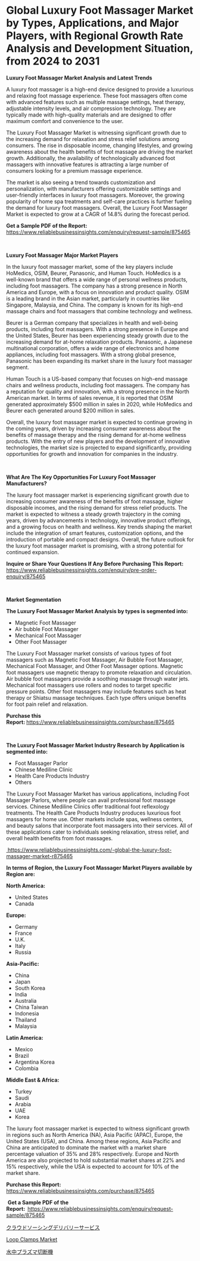 <p><h1>Global Luxury Foot Massager Market by Types, Applications, and Major Players, with Regional Growth Rate Analysis and Development Situation, from 2024 to 2031</h1></p><p><strong>Luxury Foot Massager Market Analysis and Latest Trends</strong></p>
<p><p>A luxury foot massager is a high-end device designed to provide a luxurious and relaxing foot massage experience. These foot massagers often come with advanced features such as multiple massage settings, heat therapy, adjustable intensity levels, and air compression technology. They are typically made with high-quality materials and are designed to offer maximum comfort and convenience to the user.</p><p>The Luxury Foot Massager Market is witnessing significant growth due to the increasing demand for relaxation and stress relief solutions among consumers. The rise in disposable income, changing lifestyles, and growing awareness about the health benefits of foot massage are driving the market growth. Additionally, the availability of technologically advanced foot massagers with innovative features is attracting a large number of consumers looking for a premium massage experience.</p><p>The market is also seeing a trend towards customization and personalization, with manufacturers offering customizable settings and user-friendly interfaces in luxury foot massagers. Moreover, the growing popularity of home spa treatments and self-care practices is further fueling the demand for luxury foot massagers. Overall, the Luxury Foot Massager Market is expected to grow at a CAGR of 14.8% during the forecast period.</p></p>
<p><strong>Get a Sample PDF of the Report:&nbsp;</strong> <a href="https://www.reliablebusinessinsights.com/enquiry/request-sample/875465">https://www.reliablebusinessinsights.com/enquiry/request-sample/875465</a></p>
<p>&nbsp;</p>
<p><strong>Luxury Foot Massager Major Market Players</strong></p>
<p><p>In the luxury foot massager market, some of the key players include HoMedics, OSIM, Beurer, Panasonic, and Human Touch. HoMedics is a well-known brand that offers a wide range of personal wellness products, including foot massagers. The company has a strong presence in North America and Europe, with a focus on innovation and product quality. OSIM is a leading brand in the Asian market, particularly in countries like Singapore, Malaysia, and China. The company is known for its high-end massage chairs and foot massagers that combine technology and wellness.</p><p>Beurer is a German company that specializes in health and well-being products, including foot massagers. With a strong presence in Europe and the United States, Beurer has been experiencing steady growth due to the increasing demand for at-home relaxation products. Panasonic, a Japanese multinational corporation, offers a wide range of electronics and home appliances, including foot massagers. With a strong global presence, Panasonic has been expanding its market share in the luxury foot massager segment.</p><p>Human Touch is a US-based company that focuses on high-end massage chairs and wellness products, including foot massagers. The company has a reputation for quality and innovation, with a strong presence in the North American market. In terms of sales revenue, it is reported that OSIM generated approximately $500 million in sales in 2020, while HoMedics and Beurer each generated around $200 million in sales.</p><p>Overall, the luxury foot massager market is expected to continue growing in the coming years, driven by increasing consumer awareness about the benefits of massage therapy and the rising demand for at-home wellness products. With the entry of new players and the development of innovative technologies, the market size is projected to expand significantly, providing opportunities for growth and innovation for companies in the industry.</p></p>
<p>&nbsp;</p>
<p><strong>What Are The Key Opportunities For Luxury Foot Massager Manufacturers?</strong></p>
<p><p>The luxury foot massager market is experiencing significant growth due to increasing consumer awareness of the benefits of foot massage, higher disposable incomes, and the rising demand for stress relief products. The market is expected to witness a steady growth trajectory in the coming years, driven by advancements in technology, innovative product offerings, and a growing focus on health and wellness. Key trends shaping the market include the integration of smart features, customization options, and the introduction of portable and compact designs. Overall, the future outlook for the luxury foot massager market is promising, with a strong potential for continued expansion.</p></p>
<p><strong>Inquire or Share Your Questions If Any Before Purchasing This Report:</strong> <a href="https://www.reliablebusinessinsights.com/enquiry/pre-order-enquiry/875465">https://www.reliablebusinessinsights.com/enquiry/pre-order-enquiry/875465</a></p>
<p>&nbsp;</p>
<p><strong>Market Segmentation</strong></p>
<p><strong>The Luxury Foot Massager Market Analysis by types is segmented into:</strong></p>
<p><ul><li>Magnetic Foot Massager</li><li>Air bubble Foot Massager</li><li>Mechanical Foot Massager</li><li>Other Foot Massager</li></ul></p>
<p><p>The Luxury Foot Massager market consists of various types of foot massagers such as Magnetic Foot Massager, Air Bubble Foot Massager, Mechanical Foot Massager, and Other Foot Massager options. Magnetic foot massagers use magnetic therapy to promote relaxation and circulation. Air bubble foot massagers provide a soothing massage through water jets. Mechanical foot massagers use rollers and nodes to target specific pressure points. Other foot massagers may include features such as heat therapy or Shiatsu massage techniques. Each type offers unique benefits for foot pain relief and relaxation.</p></p>
<p><strong>Purchase this Report:&nbsp;</strong><a href="https://www.reliablebusinessinsights.com/purchase/875465">https://www.reliablebusinessinsights.com/purchase/875465</a></p>
<p>&nbsp;</p>
<p><strong>The Luxury Foot Massager Market Industry Research by Application is segmented into:</strong></p>
<p><ul><li>Foot Massager Parlor</li><li>Chinese Mediline Clinic</li><li>Health Care Products Industry</li><li>Others</li></ul></p>
<p><p>The Luxury Foot Massager Market has various applications, including Foot Massager Parlors, where people can avail professional foot massage services. Chinese Mediline Clinics offer traditional foot reflexology treatments. The Health Care Products Industry produces luxurious foot massagers for home use. Other markets include spas, wellness centers, and beauty salons that incorporate foot massagers into their services. All of these applications cater to individuals seeking relaxation, stress relief, and overall health benefits from foot massages.</p></p>
<p><a href="https://www.reliablebusinessinsights.com/-global-the-luxury-foot-massager-market-r875465">&nbsp;https://www.reliablebusinessinsights.com/-global-the-luxury-foot-massager-market-r875465</a></p>
<p><strong>In terms of Region, the Luxury Foot Massager Market Players available by Region are:</strong></p>
<p>
    <p> <strong> North America: </strong>
        <ul>
            <li>United States</li>
            <li>Canada</li>
        </ul>
        </p> 
    <p> <strong> Europe: </strong>
        <ul>
            <li>Germany</li>
            <li>France</li>
            <li>U.K.</li>
            <li>Italy</li>
            <li>Russia</li>
        </ul>
        </p> 
    <p> <strong> Asia-Pacific: </strong>
        <ul>
            <li>China</li>
            <li>Japan</li>
            <li>South Korea</li>
            <li>India</li>
            <li>Australia</li>
            <li>China Taiwan</li>
            <li>Indonesia</li>
            <li>Thailand</li>
            <li>Malaysia</li>
        </ul>
        </p> 
    <p> <strong> Latin America: </strong>
        <ul>
            <li>Mexico</li>
            <li>Brazil</li>
            <li>Argentina Korea</li>
            <li>Colombia</li>
        </ul>
        </p> 
    <p> <strong> Middle East & Africa: </strong>
        <ul>
            <li>Turkey</li>
            <li>Saudi</li>
            <li>Arabia</li>
            <li>UAE</li>
            <li>Korea</li>
        </ul>
    </p>
    </p>
<p><p>The luxury foot massager market is expected to witness significant growth in regions such as North America (NA), Asia Pacific (APAC), Europe, the United States (USA), and China. Among these regions, Asia Pacific and China are anticipated to dominate the market with a market share percentage valuation of 35% and 28% respectively. Europe and North America are also projected to hold substantial market shares at 22% and 15% respectively, while the USA is expected to account for 10% of the market share.</p></p>
<p><strong>Purchase this Report: </strong><a href="https://www.reliablebusinessinsights.com/purchase/875465">https://www.reliablebusinessinsights.com/purchase/875465</a></p>
<p>&nbsp;<strong>Get a Sample PDF of the Report:&nbsp;&nbsp;</strong><a href="https://www.reliablebusinessinsights.com/enquiry/request-sample/875465">https://www.reliablebusinessinsights.com/enquiry/request-sample/875465</a></p>
<p><strong></strong></p>
<p><p><a href="https://medium.com/@teridactyl90/%E3%82%AF%E3%83%A9%E3%82%A6%E3%83%89%E3%82%BD%E3%83%BC%E3%82%B7%E3%83%B3%E3%82%B0%E9%85%8D%E9%81%94%E3%82%B5%E3%83%BC%E3%83%93%E3%82%B9%E5%B8%82%E5%A0%B4-2031%E5%B9%B4%E3%81%BE%E3%81%A7%E3%81%AE%E6%88%90%E5%8A%9F%E3%81%99%E3%82%8B%E3%83%93%E3%82%B8%E3%83%8D%E3%82%B9%E6%88%A6%E7%95%A5%E3%81%AE%E9%8D%B5%E3%82%92%E4%BA%88%E6%B8%AC-6f35bc60b70f">クラウドソーシングデリバリーサービス</a></p><p><a href="https://github.com/ElmoRunolfsson2023/Market-Research-Report-List-1/blob/main/loop-clamps-market.md">Loop Clamps Market</a></p><p><a href="https://github.com/BrionnaBoyle/Market-Research-Report-List-1/blob/main/665611984760.md">水中プラズマ切断機</a></p></p>
